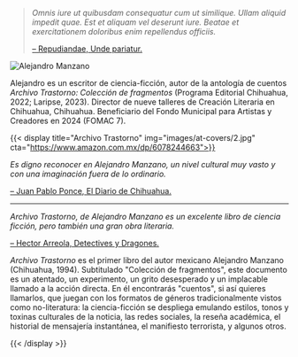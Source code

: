 > _Omnis iure ut quibusdam consequatur cum ut similique. Ullam aliquid impedit quae. Est et aliquam vel deserunt iure. Beatae et exercitationem doloribus enim repellendus officiis._
>
> [– Repudiandae, Unde pariatur.](#)

![Alejandro Manzano](images/portaits/1.jpg)

Alejandro es un escritor de ciencia-ficción, autor de la antología de cuentos _Archivo Trastorno: Colección de fragmentos_ (Programa Editorial Chihuahua, 2022; Laripse, 2023). Director de nueve talleres de Creación Literaria en Chihuahua, Chihuahua. Beneficiario del Fondo Municipal para Artistas y Creadores en 2024 (FOMAC 7).

{{< display title="Archivo Trastorno" img="images/at-covers/2.jpg" cta="https://www.amazon.com.mx/dp/6078244663">}}

_Es digno reconocer en Alejandro Manzano, un nivel cultural muy vasto y con una imaginación fuera de lo ordinario._

[– Juan Pablo Ponce, El Diario de Chihuahua.](https://www.eldiariodechihuahua.mx/opinion/cuentos-sin-tantos-cuentos-20221129-1998193.html#foo)

***

_Archivo Trastorno, de Alejandro Manzano es un excelente libro de ciencia ficción, pero también una gran obra literaria._

[– Hector Arreola, Detectives y Dragones.](https://detectivesydragones.blogspot.com/2023/08/hablar-de-ciencia-ficcion-en-el.html)

<!-- split -->

_Archivo Trastorno_ es el primer libro del autor mexicano Alejandro Manzano (Chihuahua, 1994). Subtitulado "Colección de fragmentos", este documento es un atentado, un experimento, un grito desesperado y un implacable llamado a la acción directa. En él encontrarás "cuentos", si así quieres llamarlos, que juegan con los formatos de géneros tradicionalmente vistos como no-literatura: la ciencia-ficción se despliega emulando estilos, tonos y toxinas culturales de la noticia, las redes sociales, la reseña académica, el historial de mensajería instantánea, el manifiesto terrorista, y algunos otros.

{{< /display >}}
